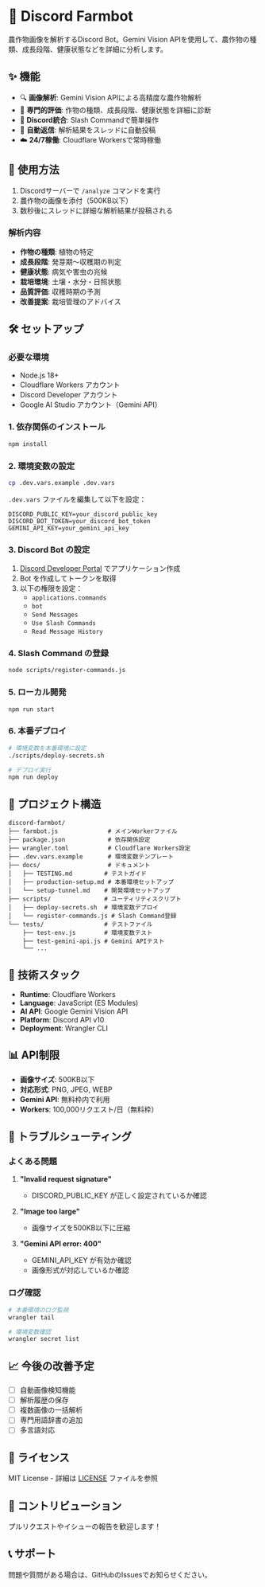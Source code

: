 # 🌱 Discord Farmbot

農作物画像を解析するDiscord Bot。Gemini Vision APIを使用して、農作物の種類、成長段階、健康状態などを詳細に分析します。

## ✨ 機能

- 🔍 **画像解析**: Gemini Vision APIによる高精度な農作物解析
- 🌾 **専門的評価**: 作物の種類、成長段階、健康状態を詳細に診断
- 💬 **Discord統合**: Slash Commandで簡単操作
- 🔄 **自動返信**: 解析結果をスレッドに自動投稿
- ☁️ **24/7稼働**: Cloudflare Workersで常時稼働

## 🚀 使用方法

1. Discordサーバーで `/analyze` コマンドを実行
2. 農作物の画像を添付（500KB以下）
3. 数秒後にスレッドに詳細な解析結果が投稿される

### 解析内容

- **作物の種類**: 植物の特定
- **成長段階**: 発芽期〜収穫期の判定
- **健康状態**: 病気や害虫の兆候
- **栽培環境**: 土壌・水分・日照状態
- **品質評価**: 収穫時期の予測
- **改善提案**: 栽培管理のアドバイス

## 🛠️ セットアップ

### 必要な環境

- Node.js 18+
- Cloudflare Workers アカウント
- Discord Developer アカウント
- Google AI Studio アカウント（Gemini API）

### 1. 依存関係のインストール

```bash
npm install
```

### 2. 環境変数の設定

```bash
cp .dev.vars.example .dev.vars
```

`.dev.vars` ファイルを編集して以下を設定：

```env
DISCORD_PUBLIC_KEY=your_discord_public_key
DISCORD_BOT_TOKEN=your_discord_bot_token
GEMINI_API_KEY=your_gemini_api_key
```

### 3. Discord Bot の設定

1. [Discord Developer Portal](https://discord.com/developers/applications) でアプリケーション作成
2. Bot を作成してトークンを取得
3. 以下の権限を設定：
   - `applications.commands`
   - `bot`
   - `Send Messages`
   - `Use Slash Commands`
   - `Read Message History`

### 4. Slash Command の登録

```bash
node scripts/register-commands.js
```

### 5. ローカル開発

```bash
npm run start
```

### 6. 本番デプロイ

```bash
# 環境変数を本番環境に設定
./scripts/deploy-secrets.sh

# デプロイ実行
npm run deploy
```

## 📁 プロジェクト構造

```
discord-farmbot/
├── farmbot.js              # メインWorkerファイル
├── package.json            # 依存関係設定
├── wrangler.toml           # Cloudflare Workers設定
├── .dev.vars.example       # 環境変数テンプレート
├── docs/                   # ドキュメント
│   ├── TESTING.md         # テストガイド
│   ├── production-setup.md # 本番環境セットアップ
│   └── setup-tunnel.md    # 開発環境セットアップ
├── scripts/               # ユーティリティスクリプト
│   ├── deploy-secrets.sh  # 環境変数デプロイ
│   └── register-commands.js # Slash Command登録
└── tests/                 # テストファイル
    ├── test-env.js        # 環境変数テスト
    ├── test-gemini-api.js # Gemini APIテスト
    └── ...
```

## 🔧 技術スタック

- **Runtime**: Cloudflare Workers
- **Language**: JavaScript (ES Modules)
- **AI API**: Google Gemini Vision API
- **Platform**: Discord API v10
- **Deployment**: Wrangler CLI

## 📊 API制限

- **画像サイズ**: 500KB以下
- **対応形式**: PNG, JPEG, WEBP
- **Gemini API**: 無料枠内で利用
- **Workers**: 100,000リクエスト/日（無料枠）

## 🐛 トラブルシューティング

### よくある問題

1. **"Invalid request signature"**
   - DISCORD_PUBLIC_KEY が正しく設定されているか確認

2. **"Image too large"**
   - 画像サイズを500KB以下に圧縮

3. **"Gemini API error: 400"**
   - GEMINI_API_KEY が有効か確認
   - 画像形式が対応しているか確認

### ログ確認

```bash
# 本番環境のログ監視
wrangler tail

# 環境変数確認
wrangler secret list
```

## 📈 今後の改善予定

- [ ] 自動画像検知機能
- [ ] 解析履歴の保存
- [ ] 複数画像の一括解析
- [ ] 専門用語辞書の追加
- [ ] 多言語対応

## 📄 ライセンス

MIT License - 詳細は [LICENSE](LICENSE) ファイルを参照

## 🤝 コントリビューション

プルリクエストやイシューの報告を歓迎します！

## 📞 サポート

問題や質問がある場合は、GitHubのIssuesでお知らせください。